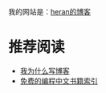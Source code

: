 我的网站是：[heran的博客](http://sunheran.com)

# 推荐阅读
* [我为什么写博客](http://beiyuu.com/why-blog)
* [免费的编程中文书籍索引](http://siberiawolf.com/free_programming/index.html)


